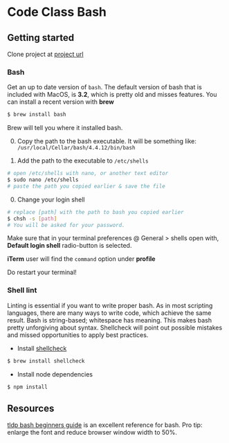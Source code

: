 # Code Class Bash

## Getting started

Clone project at [project url](https://github.com/voorhoede/code-class-bash-basics)

### Bash

Get an up to date version of `bash`. The default version of bash that is
included with MacOS, is **3.2**, which is pretty old and misses features. You
can install a recent version with **brew**

```sh
$ brew install bash
```

Brew will tell you where it installed bash.

0. Copy the path to the bash executable. It will be something like:
`/usr/local/Cellar/bash/4.4.12/bin/bash`

0. Add the path to the executable to `/etc/shells`
```sh
# open /etc/shells with nano, or another text editor
$ sudo nano /etc/shells
# paste the path you copied earlier & save the file
```

0. Change your login shell
```sh
# replace [path] with the path to bash you copied earlier
$ chsh -s [path]
# You will be asked for your password.
```

Make sure that in your terminal preferences @ General > shells open with,
**Default login shell** radio-button is selected.

**iTerm** user will find the `command` option under **profile**

Do restart your terminal!

### Shell lint

Linting is essential if you want to write proper bash. As in most
scripting languages, there are many ways to write code, which achieve the same
result. Bash is string-based; whitespace has meaning. This makes bash pretty
unforgiving about syntax. Shellcheck will point out possible mistakes and
missed opportunities to apply best practices.

* Install [shellcheck](https://github.com/koalaman/shellcheck)
```sh
$ brew install shellcheck
```

* Install node dependencies
```sh
$ npm install
```

## Resources

[tldp bash beginners guide](http://www.tldp.org/LDP/Bash-Beginners-Guide/html/Bash-Beginners-Guide.html)
is an excellent reference for bash. Pro tip: enlarge the font and reduce
browser window width to 50%.
